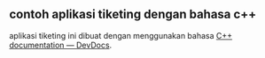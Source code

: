 ## contoh aplikasi tiketing dengan bahasa c++

aplikasi tiketing ini dibuat dengan menggunakan bahasa  [C++ documentation — DevDocs](http://devdocs.io/cpp/).
